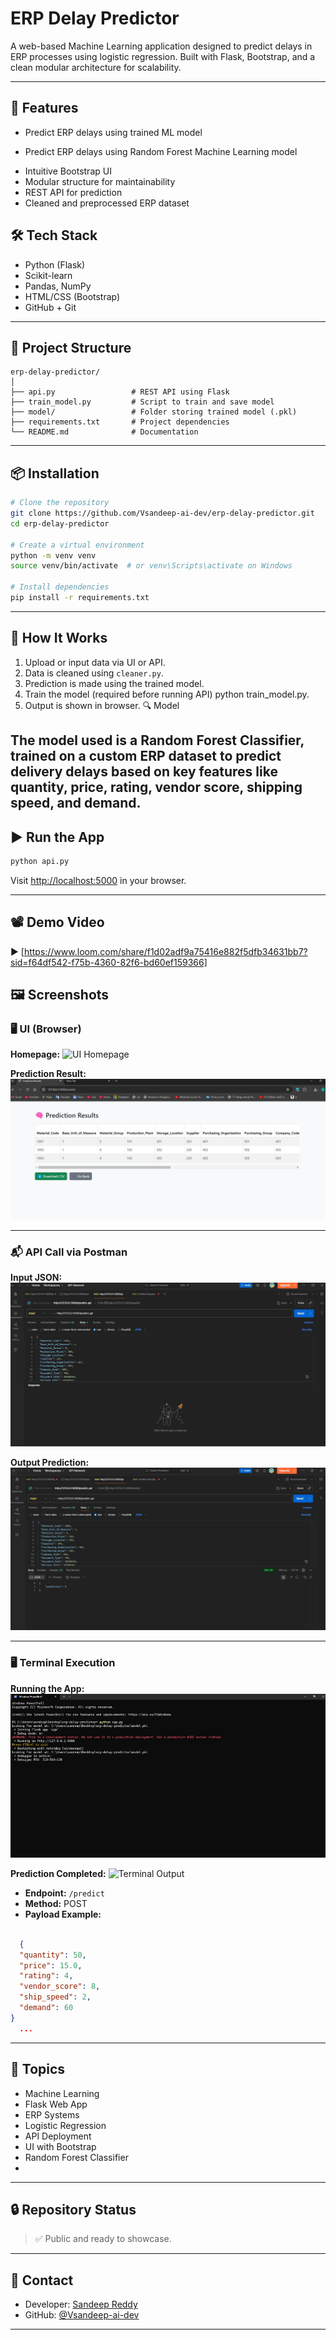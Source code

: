 # ERP Delay Predictor

A web-based Machine Learning application designed to predict delays in ERP processes using logistic regression. Built with Flask, Bootstrap, and a clean modular architecture for scalability.

---

## 🚀 Features

- Predict ERP delays using trained ML model
+ Predict ERP delays using Random Forest Machine Learning model
- Intuitive Bootstrap UI
- Modular structure for maintainability
- REST API for prediction
- Cleaned and preprocessed ERP dataset


## 🛠️ Tech Stack

- Python (Flask)
- Scikit-learn
- Pandas, NumPy
- HTML/CSS (Bootstrap)
- GitHub + Git

---

## 📁 Project Structure

```
erp-delay-predictor/
│
├── api.py                 # REST API using Flask
├── train_model.py         # Script to train and save model
├── model/                 # Folder storing trained model (.pkl)
├── requirements.txt       # Project dependencies
└── README.md              # Documentation
```

---

## 📦 Installation

```bash
# Clone the repository
git clone https://github.com/Vsandeep-ai-dev/erp-delay-predictor.git
cd erp-delay-predictor

# Create a virtual environment
python -m venv venv
source venv/bin/activate  # or venv\Scripts\activate on Windows

# Install dependencies
pip install -r requirements.txt
```

---

## 🧠 How It Works

1. Upload or input data via UI or API.
2. Data is cleaned using `cleaner.py`.
3. Prediction is made using the trained model.
4. Train the model (required before running API)
python train_model.py.
5. Output is shown in browser.
🔍 Model

The model used is a **Random Forest Classifier**, trained on a custom ERP dataset to predict delivery delays based on key features like quantity, price, rating, vendor score, shipping speed, and demand.
---

## ▶️ Run the App

```bash
python api.py
```

Visit [http://localhost:5000](http://localhost:5000) in your browser.

---

## 📽️ Demo Video

▶️ [https://www.loom.com/share/f1d02adf9a75416e882f5dfb34631bb7?sid=f64df542-f75b-4360-82f6-bd60ef159366]
## 🖼️ Screenshots

### 🖥️ UI (Browser)
**Homepage:**
![UI Homepage](screenshots/ui_homepage.png)

**Prediction Result:**
![UI Result Table](screenshots/ui_result.png)

---

### 📬 API Call via Postman

**Input JSON:**
![Postman Input](screenshots/postman_input.png)

**Output Prediction:**
![Postman Output](screenshots/postman_output.png)

---

### 🖥️ Terminal Execution

**Running the App:**
![Terminal Start](screenshots/terminal_input.png)

**Prediction Completed:**
![Terminal Output](screenshots/terminal_output.png)



- **Endpoint:** `/predict`
- **Method:** POST
- **Payload Example:**
```json

  {
  "quantity": 50,
  "price": 15.0,
  "rating": 4,
  "vendor_score": 8,
  "ship_speed": 2,
  "demand": 60
}
  ...

```

---

## 📌 Topics

- Machine Learning
- Flask Web App
- ERP Systems
- Logistic Regression
- API Deployment
- UI with Bootstrap
- Random Forest Classifier
-
---

## 🔒 Repository Status

> ✅ Public and ready to showcase.

---

## 📧 Contact

- Developer: [Sandeep Reddy](mailto:your-email@example.com)
- GitHub: [@Vsandeep-ai-dev](https://github.com/Vsandeep-ai-dev)

---


